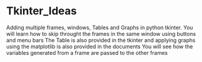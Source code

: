 # Tkinter_Ideas
Adding multiple frames, windows, Tables and Graphs in python tkinter.
You will learn how to skip throught the frames in the same window using buttons and menu bars
The Table is also provided in the tkinter and applying graphs using the matplotlib is also provided in the documents
You will see how the variables generated from a frame are passed to the other frames
